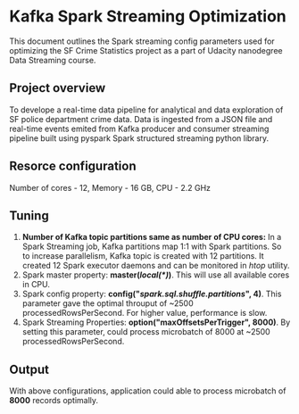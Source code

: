 # Kafka Spark Streaming Optimization

This document outlines the Spark streaming config parameters used for optimizing the SF Crime Statistics project as a part of Udacity nanodegree Data Streaming course.

## Project overview
To develope a real-time data pipeline for analytical and data exploration of SF police department crime data. Data is ingested from a JSON file and real-time events emited from Kafka producer and consumer streaming pipeline built using pyspark Spark structured streaming python library. 

## Resorce configuration
Number of cores - 12,
Memory - 16 GB,
CPU - 2.2 GHz

## Tuning

1. **Number of Kafka topic partitions same as number of CPU cores:** In a Spark Streaming job, Kafka partitions map 1:1 with Spark partitions. So to increase parallelism, Kafka topic is created with 12 partitions. It created 12 Spark executor daemons and can be monitored in *htop* utility.
2. Spark master property: **master(*local(\*)*)**. This will use all available cores in CPU.
3. Spark config property: **config("*spark.sql.shuffle.partitions*", 4)**. This parameter gave the optimal throuput of ~2500 processedRowsPerSecond. For higher value, performance is slow.
4. Spark Streaming Properties: **option("maxOffsetsPerTrigger", 8000)**. By setting this parameter, could process microbatch of 8000 at ~2500 processedRowsPerSecond.

## Output

With above configurations, application could able to process microbatch of **8000** records optimally.
